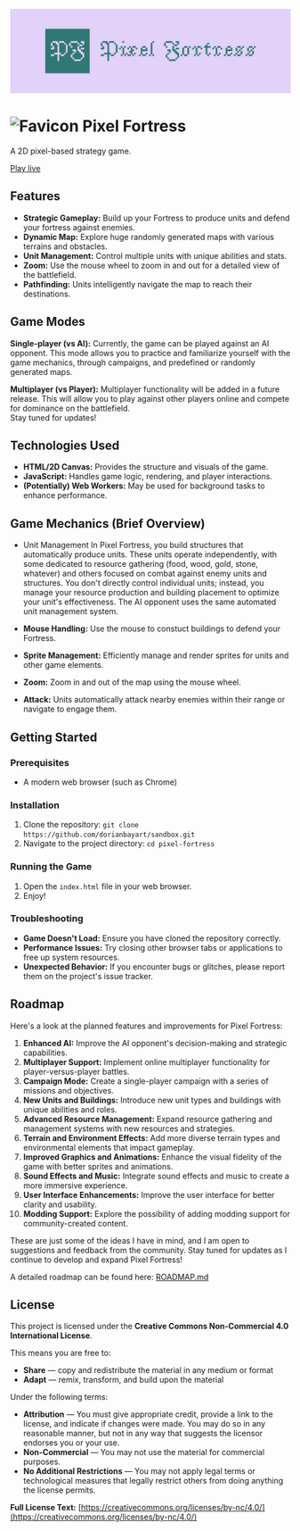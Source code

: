 [![Pixel Fortress Logo](assets/logo_banner.svg)](https://dorianbayart.github.io/sandbox/games/pixel-fortress/) 

# <img src="favicon.ico" alt="Favicon" width="26" height="26"> Pixel Fortress

A 2D pixel-based strategy game.

[Play live](https://dorianbayart.github.io/sandbox/games/pixel-fortress/)


## Features

* **Strategic Gameplay:** Build up your Fortress to produce units and defend your fortress against enemies.
* **Dynamic Map:** Explore huge randomly generated maps with various terrains and obstacles.
* **Unit Management:** Control multiple units with unique abilities and stats.
* **Zoom:** Use the mouse wheel to zoom in and out for a detailed view of the battlefield.
* **Pathfinding:** Units intelligently navigate the map to reach their destinations.

## Game Modes

**Single-player (vs AI):** Currently, the game can be played against an AI opponent. This mode allows you to practice and familiarize yourself with the game mechanics, through campaigns, and predefined or randomly generated maps.

**Multiplayer (vs Player):** Multiplayer functionality will be added in a future release. This will allow you to play against other players online and compete for dominance on the battlefield.  
Stay tuned for updates! 


## Technologies Used

* **HTML/2D Canvas:** Provides the structure and visuals of the game.
* **JavaScript:** Handles game logic, rendering, and player interactions.
* **(Potentially) Web Workers:** May be used for background tasks to enhance performance.


## Game Mechanics (Brief Overview)

* Unit Management
In Pixel Fortress, you build structures that automatically produce units. These units operate independently, with some dedicated to resource gathering (food, wood, gold, stone, whatever) and others focused on combat against enemy units and structures. You don't directly control individual units; instead, you manage your resource production and building placement to optimize your unit's effectiveness. The AI opponent uses the same automated unit management system.

* **Mouse Handling:**  Use the mouse to constuct buildings to defend your Fortress.
* **Sprite Management:** Efficiently manage and render sprites for units and other game elements.
* **Zoom:** Zoom in and out of the map using the mouse wheel.
* **Attack:** Units automatically attack nearby enemies within their range or navigate to engage them.


## Getting Started

### Prerequisites

* A modern web browser (such as Chrome)

### Installation

1. Clone the repository: `git clone https://github.com/dorianbayart/sandbox.git`
2. Navigate to the project directory: `cd pixel-fortress`

### Running the Game

1. Open the `index.html` file in your web browser.
2. Enjoy!

### Troubleshooting

* **Game Doesn't Load:** Ensure you have cloned the repository correctly.
* **Performance Issues:** Try closing other browser tabs or applications to free up system resources.
* **Unexpected Behavior:** If you encounter bugs or glitches, please report them on the project's issue tracker.


## Roadmap

Here's a look at the planned features and improvements for Pixel Fortress:

1. **Enhanced AI:** Improve the AI opponent's decision-making and strategic capabilities.
2. **Multiplayer Support:** Implement online multiplayer functionality for player-versus-player battles.
3. **Campaign Mode:** Create a single-player campaign with a series of missions and objectives.
4. **New Units and Buildings:** Introduce new unit types and buildings with unique abilities and roles.
5. **Advanced Resource Management:** Expand resource gathering and management systems with new resources and strategies.
6. **Terrain and Environment Effects:** Add more diverse terrain types and environmental elements that impact gameplay.
7. **Improved Graphics and Animations:** Enhance the visual fidelity of the game with better sprites and animations.
8. **Sound Effects and Music:** Integrate sound effects and music to create a more immersive experience.
9. **User Interface Enhancements:** Improve the user interface for better clarity and usability.
10. **Modding Support:** Explore the possibility of adding modding support for community-created content.

These are just some of the ideas I have in mind, and I am open to suggestions and feedback from the community. 
Stay tuned for updates as I continue to develop and expand Pixel Fortress!

A detailed roadmap can be found here: [ROADMAP.md](ROADMAP.md)



## License

This project is licensed under the **Creative Commons Non-Commercial 4.0 International License**.

This means you are free to:

* **Share** — copy and redistribute the material in any medium or format
* **Adapt** — remix, transform, and build upon the material

Under the following terms:

* **Attribution** — You must give appropriate credit, provide a link to the license, and indicate if changes were made. You may do so in any reasonable manner, but not in any way that suggests the licensor endorses you or your use.
* **Non-Commercial** — You may not use the material for commercial purposes.
* **No Additional Restrictions** — You may not apply legal terms or technological measures that legally restrict others from doing anything the license permits.

**Full License Text:** [https://creativecommons.org/licenses/by-nc/4.0/](https://creativecommons.org/licenses/by-nc/4.0/)

